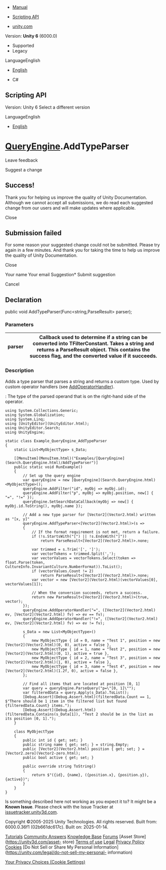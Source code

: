 [ ]()

  * [Manual](../Manual/index.html)
  * [Scripting API](../ScriptReference/index.html)

  * [unity.com](https://unity.com/)

Version: **Unity 6** (6000.0)

  * Supported
  * Legacy

LanguageEnglish

  * [English]()

  * C#

[ ](https://docs.unity3d.com)

## Scripting API

Version: Unity 6 Select a different version

LanguageEnglish

  * [English]()

#  [QueryEngine<T0>](Search.QueryEngine_1.html).AddTypeParser

Leave feedback

Suggest a change

## Success!

Thank you for helping us improve the quality of Unity Documentation. Although
we cannot accept all submissions, we do read each suggested change from our
users and will make updates where applicable.

Close

## Submission failed

For some reason your suggested change could not be submitted. Please <a>try
again</a> in a few minutes. And thank you for taking the time to help us
improve the quality of Unity Documentation.

Close

Your name Your email Suggestion* Submit suggestion

Cancel

[ ]()

## Declaration

public void AddTypeParser(Func<string,ParseResult<TFilterConstant>> parser);

### Parameters

parser | Callback used to determine if a string can be converted into TFilterConstant. Takes a string and returns a ParseResult object. This contains the success flag, and the converted value if it succeeds.  
---|---  
  
### Description

Adds a type parser that parses a string and returns a custom type. Used by
custom operator handlers (see
[AddOperatorHandler](Search.QueryEngine_1.AddOperatorHandler.html)).

<TFilterConstant>: The type of the parsed operand that is on the right-hand
side of the operator.

    
    
    using System.Collections.Generic;
    using System.Globalization;
    using System.Linq;
    using [UnityEditor](UnityEditor.html);
    using UnityEditor.Search;
    using UnityEngine;
    
    static class Example_QueryEngine_AddTypeParser
    {
        static List<MyObjectType> s_Data;
    
        [[MenuItem](MenuItem.html)("Examples/[QueryEngine](Search.QueryEngine.html)/AddTypeParser")]
        public static void RunExample()
        {
            // Set up the query engine
            var queryEngine = new [QueryEngine](Search.QueryEngine.html)<MyObjectType>();
            queryEngine.AddFilter("id", myObj => myObj.id);
            queryEngine.AddFilter("p", myObj => myObj.position, new[] { "=", "!=" });
            queryEngine.SetSearchDataCallback(myObj => new[] { myObj.id.ToString(), myObj.name });
    
            // Add a new type parser for [Vector2](Vector2.html) written as "[x, y]"
            queryEngine.AddTypeParser<[Vector2](Vector2.html)>(s =>
            {
                // If the format requirement is not met, return a failure.
                if (!s.StartsWith("[") || !s.EndsWith("]"))
                    return ParseResult<[Vector2](Vector2.html)>.none;
    
                var trimmed = s.Trim('[', ']');
                var vectorTokens = trimmed.Split(',');
                var vectorValues = vectorTokens.Select(token => float.Parse(token, CultureInfo.InvariantCulture.NumberFormat)).ToList();
                if (vectorValues.Count != 2)
                    return ParseResult<[Vector2](Vector2.html)>.none;
                var vector = new [Vector2](Vector2.html)(vectorValues[0], vectorValues[1]);
    
                // When the conversion succeeds, return a success.
                return new ParseResult<[Vector2](Vector2.html)>(true, vector);
            });
            queryEngine.AddOperatorHandler("=", ([Vector2](Vector2.html) ev, [Vector2](Vector2.html) fv) => ev == fv);
            queryEngine.AddOperatorHandler("!=", ([Vector2](Vector2.html) ev, [Vector2](Vector2.html) fv) => ev != fv);
    
            s_Data = new List<MyObjectType>()
            {
                new MyObjectType { id = 0, name = "Test 1", position = new [Vector2](Vector2.html)(0, 0), active = false },
                new MyObjectType { id = 1, name = "Test 2", position = new [Vector2](Vector2.html)(0, 1), active = true },
                new MyObjectType { id = 2, name = "Test 3", position = new [Vector2](Vector2.html)(1, 0), active = false },
                new MyObjectType { id = 3, name = "Test 4", position = new [Vector2](Vector2.html)(1.2f, 0), active = false },
            };
    
            // Find all items that are located at position [0, 1]
            var query = queryEngine.ParseQuery("p=\"[0, 1]\"");
            var filteredData = query.Apply(s_Data).ToList();
            [Debug.Assert](Debug.Assert.html)(filteredData.Count == 1, $"There should be 1 item in the filtered list but found {filteredData.Count} items.");
            [Debug.Assert](Debug.Assert.html)(filteredData.Contains(s_Data[1]), "Test 2 should be in the list as its position [0, 1].");
        }
    
        class MyObjectType
        {
            public int id { get; set; }
            public string name { get; set; } = string.Empty;
            public [Vector2](Vector2.html) position { get; set; } = [Vector2.zero](Vector2-zero.html);
            public bool active { get; set; }
    
            public override string ToString()
            {
                return $"({id}, {name}, ({position.x}, {position.y}), {active})";
            }
        }
    }
    

Is something described here not working as you expect it to? It might be a
**Known Issue**. Please check with the Issue Tracker at
[issuetracker.unity3d.com](https://issuetracker.unity3d.com).

Copyright ©2005-2025 Unity Technologies. All rights reserved. Built from:
6000.0.36f1 (02b661dc617c). Built on: 2025-01-14.

[Tutorials](https://unity3d.com/learn) [Community
Answers](https://answers.unity3d.com) [Knowledge
Base](https://support.unity3d.com/hc/en-us)
[Forums](https://forum.unity3d.com) [Asset Store](https://unity3d.com/asset-
store) [Terms of use](https://docs.unity3d.com/Manual/TermsOfUse.html)
[Legal](https://unity.com/legal) [Privacy
Policy](https://unity.com/legal/privacy-policy)
[Cookies](https://unity.com/legal/cookie-policy) [Do Not Sell or Share My
Personal Information](https://unity.com/legal/do-not-sell-my-personal-
information)

[Your Privacy Choices (Cookie Settings)](javascript:void\(0\);)

